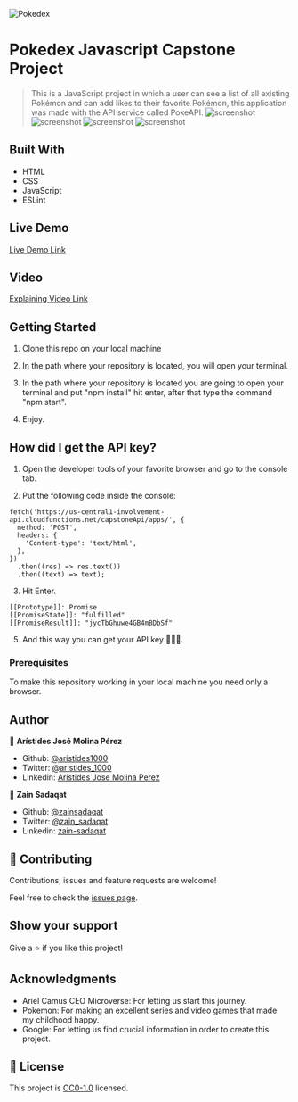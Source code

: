 ![Pokedex](./pokedex_logo.png)
# Pokedex Javascript Capstone Project

> This is a JavaScript project in which a user can see a list of all existing Pokémon and can add likes to their favorite Pokémon, this application was made with the API service called PokeAPI.
![screenshot](./1_screenshot.png)
![screenshot](./2_screenshot.png)
![screenshot](./3_screenshot.png)
![screenshot](./4_screenshot.png)

## Built With

- HTML
- CSS
- JavaScript
- ESLint
## Live Demo

[Live Demo Link](https://rawcdn.githack.com/zainsadaqat/javascript-capstone-pokeapi/9c23e92fb394f561100659025d7f10774130146d/dist/index.html)

## Video
[Explaining Video Link](https://www.youtube.com/watch?v=eNB1iGhPN7Y&ab_channel=aristidesjosemolinaperez)


## Getting Started
1. Clone this repo on your local machine

2. In the path where your repository is located, you will open your terminal.

3. In the path where your repository is located you are going to open your terminal and put "npm install" hit enter, after that type the command "npm start".

4. Enjoy.

## How did I get the API key?

1. Open the developer tools of your favorite browser and go to the console tab.

2. Put the following code inside the console:

```
fetch('https://us-central1-involvement-api.cloudfunctions.net/capstoneApi/apps/', {
  method: 'POST',
  headers: {
    'Content-type': 'text/html',
  },
})
  .then((res) => res.text())
  .then((text) => text);
```

3. Hit Enter.


```
[[Prototype]]: Promise
[[PromiseState]]: "fulfilled"
[[PromiseResult]]: "jycTbGhuwe4GB4mBDbSf"
```

5. And this way you can get your API key 🥳🥳🥳.

### Prerequisites
To make this repository working in your local machine you need only a browser.

## Author

👤 **Arístides José Molina Pérez**

- Github: [@aristides1000](https://github.com/aristides1000)
- Twitter: [@aristides_1000](https://twitter.com/aristides_1000)
- Linkedin: [Aristides Jose Molina Perez](https://www.linkedin.com/in/aristides-molina/)

👤 **Zain Sadaqat**

- Github: [@zainsadaqat](https://github.com/zainsadaqat)
- Twitter: [@zain_sadaqat](https://twitter.com/zain_sadaqat)
- Linkedin: [zain-sadaqat](https://www.linkedin.com/in/zain-sadaqat/)

## 🤝 Contributing

Contributions, issues and feature requests are welcome!

Feel free to check the [issues page](https://github.com/zainsadaqat/javascript-capstone-pokeapi/issues).


## Show your support

Give a ⭐️ if you like this project!

## Acknowledgments

- Ariel Camus CEO Microverse: For letting us start this journey.
- Pokemon: For making an excellent series and video games that made my childhood happy.
- Google: For letting us find crucial information in order to create this project.

## 📝 License

This project is [CC0-1.0](LICENSE) licensed.
